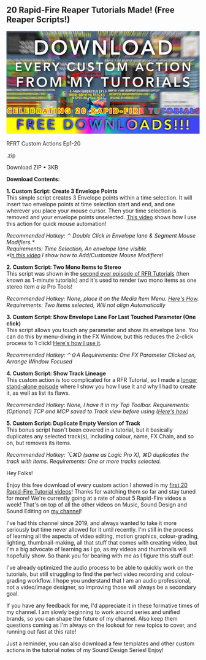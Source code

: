 ## 20 Rapid-Fire Reaper Tutorials Made! (Free Reaper Scripts!)

![](/blog/rfrt/2/9.jpg)

RFRT Custom Actions Ep1-20

.zip

Download ZIP • 3KB

**Download Contents:**

**1. Custom Script: Create 3 Envelope Points**  
 This simple script creates 3 Envelope points within a time selection. It will insert two envelope points at time selection start and end, and one wherever you place your mouse cursor. Then your time selection is removed and your envelope points unselected. [This video](https://youtu.be/rDXb2ymumCs) shows how I use this action for quick mouse automation!

_Recommended Hotkey: ⌃ Double Click in Envelope lane & Segment Mouse Modifiers.\*_  
 _Requirements: Time Selection, An envelope lane visible._  
 _\*I_[_n this video_](https://youtu.be/iK2Oamt5sgM) _I show how to Add/Customize Mouse Modifiers!_

**2. Custom Script: Two Mono Items to Stereo**  
 This script was shown in the [second ever episode of RFR Tutorials](https://youtu.be/0CsS-BenLx0) (then known as 1-minute tutorials) and it's used to render two mono items as one stereo item _a la_ Pro Tools!

_Recommended Hotkey: None, place it on the Media Item Menu._ [_Here's How_](https://youtu.be/fCqnOICUFd0)_._
_Requirements: Two Items selected, Will not align Automatically_

**3. Custom Script: Show Envelope Lane For Last Touched Parameter (One click)**  
 This script allows you touch any parameter and show its envelope lane. You can do this by menu-diving in the FX Window, but this reduces the 2-click process to 1 click! [Here's how I use it](https://youtu.be/Kf8TFQ8ov_s).

_Recommended Hotkey: ⌃⇧A_
_Requirements: One FX Parameter Clicked on, Arrange Window Focused_

**4. Custom Script: Show Track Lineage**  
 This custom action is too complicated for a RFR Tutorial, so I made a [longer stand-alone episode](https://youtu.be/k7pKXTaGnaA) where I show you how I use it and why I had to create it, as well as list its flaws.

_Recommended Hotkey: None, I have it in my Top Toolbar._
_Requirements: (Optional) TCP and MCP saved to Track view before using (_[_Here's how_](https://youtu.be/y2fQYIWtaTY)_)_

**5. Custom Script: Duplicate Empty Version of Track**  
 This bonus script hasn't been covered in a tutorial, but it basically duplicates any selected track(s), including colour, name, FX Chain, and so on, but removes its items.

_Recommended Hotkey: ⌥⌘D (same as Logic Pro X), ⌘D duplicates the track with items._
_Requirements: One or more tracks selected._

Hey Folks!

Enjoy this free download of every custom action I showed in my [first 20 Rapid-Fire Tutorial videos](https://www.youtube.com/watch?v=wgzNt7UbBtA&list=PLjvmrOUg3J0qUO8LLIbJTYD7j0l9VUsJ3)! Thanks for watching them so far and stay tuned for more! We're currently going at a rate of about 5 Rapid-Fire videos a week! That's on top of all the other videos on Music, Sound Design and Sound Editing on [my channel](https://www.youtube.com/channel/UCXom6oGEQL7iBGTGaCpyHng/)!

I've had this channel since 2019, and always wanted to take it more seriously but time never allowed for it until recently. I'm still in the process of learning all the aspects of video editing, motion graphics, colour-grading, lighting, thumbnail-making, all that stuff that comes with creating video, but I'm a big advocate of learning as I go, as my videos and thumbnails will hopefully show. So thank you for bearing with me as I figure this stuff out!

I've already optimized the audio process to be able to quickly work on the tutorials, but still struggling to find the perfect video recording and colour-grading workflow. I hope you understand that I am an audio professional, not a video/image designer, so improving those will always be a secondary goal.

If you have any feedback for me, I'd appreciate it in these formative times of my channel. I am slowly beginning to work around series and unified brands, so you can shape the future of my channel. Also keep them questions coming as I'm always on the lookout for new topics to cover, and running out fast at this rate!

Just a reminder, you can also download a few templates and other custom actions in the tutorial notes of my Sound Design Series! Enjoy!

